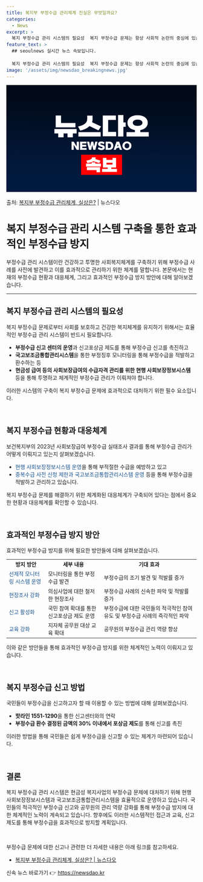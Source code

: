 ```yaml
---
title: 복지부 부정수급 관리체계 진실은 무엇일까요?
categories:
  - News
excerpt: >
  복지 부정수급 관리 시스템의 필요성  복지 부정수급 문제는 항상 사회적 논란의 중심에 있습니다. 최근 한 기…
feature_text: >
  ## seoulnews 실시간 뉴스 속보입니다.

  복지 부정수급 관리 시스템의 필요성  복지 부정수급 문제는 항상 사회적 논란의 중심에 있습니다. 최근 한 기…
image: '/assets/img/newsdao_breakingnews.jpg'
---
```


![뉴스다오 속보](/assets/img/newsdao_breakingnews.jpg)

<p>출처: <a href="https://newsdao.kr/4140" rel="dofollow">복지부 부정수급 관리체계, 실상은?</a> | 뉴스다오</p>

<h1>복지 부정수급 관리 시스템 구축을 통한 효과적인 부정수급 방지</h1>

부정수급 관리 시스템이란 건강하고 투명한 사회복지체계를 구축하기 위해 부정수급 사례를 사전에 발견하고 이를 효과적으로 관리하기 위한 체계를 말합니다. 본문에서는 현재의 부정수급 현황과 대응체계, 그리고 효과적인 부정수급 방지 방안에 대해 알아보겠습니다.

<hr>

<h2 data-ke-size="size26">복지 부정수급 관리 시스템의 필요성</h2>
복지 부정수급 문제로부터 사회를 보호하고 건강한 복지체계를 유지하기 위해서는 효율적인 부정수급 관리 시스템이 반드시 필요합니다. 

<ul>
    <li><b>부정수급 신고 센터의 운영</b>과 신고포상금 제도를 통해 부정수급 신고를 촉진하고</li>
    <li><b>국고보조금통합관리시스템</b>을 통한 부정징후 모니터링을 통해 부정수급을 적발하고 환수하는 등</li>
    <li><b>현금성 급여 등의 사회보장급여의 수급자격 관리를 위한 현행 사회보장정보시스템</b> 등을 통해 투명하고 체계적인 부정수급 관리가 이뤄져야 합니다.</li>
</ul>

이러한 시스템의 구축이 복지 부정수급 문제에 효과적으로 대처하기 위한 필수 요소입니다.

<p data-ke-size="size16">&nbsp;</p>

<h2 data-ke-size="size26">복지 부정수급 현황과 대응체계</h2>
보건복지부의 2023년 사회보장급여 부정수급 실태조사 결과를 통해 부정수급 관리가 어떻게 이뤄지고 있는지 살펴보겠습니다.

<ul>
    <li><span style="color: #1a5490;">현행 사회보장정보시스템 운영</span>을 통해 부적절한 수급을 예방하고 있고</li>
    <li><span style="color: #1a5490;">중복수급 사전 신청 제한과 국고보조금통합관리시스템 운영</span> 등을 통해 부정수급을 적발하고 관리하고 있습니다.</li>
</ul>

복지 부정수급 문제를 해결하기 위한 체계화된 대응체계가 구축되어 있다는 점에서 중요한 현황과 대응체계를 확인할 수 있습니다.

<p data-ke-size="size16">&nbsp;</p>

<h2 data-ke-size="size26">효과적인 부정수급 방지 방안</h2>
효과적인 부정수급 방지를 위해 필요한 방안들에 대해 살펴보겠습니다.

<table>
    <tr>
        <td style="text-align: center; height: 17px;"><b>방지 방안</b></td>
        <td style="text-align: center; height: 17px;"><b>세부 내용</b></td>
        <td style="text-align: center; height: 17px;"><b>기대 효과</b></td>
    </tr>
    <tr>
        <td><span style="color: #1a5490;">선제적 모니터링 시스템 운영</span></td>
        <td>모니터링을 통한 부정수급 발견</td>
        <td>부정수급의 조기 발견 및 적발률 증가</td>
    </tr>
    <tr>
        <td><span style="color: #1a5490;">현장조사 강화</span></td>
        <td>의심사업에 대한 철저한 현장조사</td>
        <td>부정수급 사례의 신속한 파악 및 적발률 증가</td>
    </tr>
    <tr>
        <td><span style="color: #1a5490;">신고 활성화</span></td>
        <td>국민 참여 확대를 통한 신고포상금 제도 운영</td>
        <td>부정수급에 대한 국민들의 적극적인 참여 유도 및 부정수급 사례의 즉각적인 파악</td>
    </tr>
    <tr>
        <td><span style="color: #1a5490;">교육 강화</span></td>
        <td>지자체 공무원 대상 교육 확대</td>
        <td>공무원의 부정수급 관리 역량 향상</td>
    </tr>
</table>

이와 같은 방안들을 통해 효과적인 부정수급 방지를 위한 체계적인 노력이 이뤄지고 있습니다.

<p data-ke-size="size16">&nbsp;</p>

<h2 data-ke-size="size26">복지 부정수급 신고 방법</h2>
국민들이 부정수급을 신고하고자 할 때 이용할 수 있는 방법에 대해 살펴보겠습니다.

<ul>
    <li><b>핫라인 1551-1290</b>을 통한 신고센터와의 연락</li>
    <li><b>부정수급 환수 결정된 금액의 30% 이내에서 포상금 제도</b>를 통해 신고를 촉진</li>
</ul>

이러한 방법을 통해 국민들은 쉽게 부정수급을 신고할 수 있는 체계가 마련되어 있습니다.

<p data-ke-size="size16">&nbsp;</p>

<h2 data-ke-size="size26">결론</h2>
복지 부정수급 관리 시스템은 현금성 복지사업의 부정수급 문제에 대처하기 위해 현행 사회보장정보시스템과 국고보조금통합관리시스템을 효율적으로 운영하고 있습니다. 국민들의 적극적인 부정수급 신고와 공무원의 관리 역량 강화를 통해 부정수급 방지에 대한 체계적인 노력이 계속되고 있습니다. 향후에도 이러한 시스템적인 접근과 교육, 신고 제도를 통해 부정수급을 효과적으로 방지할 계획입니다.

<p data-ke-size="size16">&nbsp;</p>

부정수급 문제에 대한 신고나 관련한 더 자세한 내용은 아래 링크를 참고하세요.
- <a href="https://newsdao.kr/4140">복지부 부정수급 관리체계, 실상은? | 뉴스다오</a> 

신속 뉴스 바로가기 👉 <a href="https://newsdao.kr" rel="dofollow">https://newsdao.kr</a>


